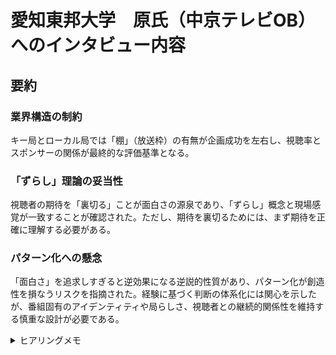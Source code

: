 # 愛知東邦大学　原氏（中京テレビOB）へのインタビュー内容

## 要約

### 業界構造の制約

キー局とローカル局では「棚」（放送枠）の有無が企画成功を左右し、視聴率とスポンサーの関係が最終的な評価基準となる。

### 「ずらし」理論の妥当性

視聴者の期待を「裏切る」ことが面白さの源泉であり、「ずらし」概念と現場感覚が一致することが確認された。ただし、期待を裏切るためには、まず期待を正確に理解する必要がある。

### パターン化への懸念

「面白さ」を追求しすぎると逆効果になる逆説的性質があり、パターン化が創造性を損なうリスクを指摘された。経験に基づく判断の体系化には関心を示したが、番組固有のアイデンティティや局らしさ、視聴者との継続的関係性を維持する慎重な設計が必要である。

<details>
<summary>ヒアリングメモ</summary>

## 1. テレビ番組企画における基本的な考え方

### 1.1 ターゲット理解の重要性

テレビ番組企画において、ターゲット設定は制作段階で明確にする必要であり、これはマーケティングの基本原則と同様である。
民放とNHKでは視聴率に対する考え方が異なり、特にローカル局は限られた時間枠（ゴールデンタイム以外の約20%の時間）での勝負となる。
与えられた条件下で視聴者を想定し、企画を構築することが求められる。

### 1.2 放送業界の構造的制約

「ありそうでない」企画の創出が理想的であるが、現実には編成部門によるコントロールが企画の方向性を大きく左右する。
優れた内容を制作しても、放送枠（「棚」）の有無が成功を決定する要因となる。
キー局は豊富な放送枠を有するが、ローカル局は限定的であるため、視聴率への要求がより厳格となる。
最終的な評価基準は、スポットCMでの訴求力という経済的指標に収束する。

## 2. 「面白さ」とは

### 2.1 感覚と論理の統合

「面白さ」は感覚的要素として捉えられがちであるが、本質的には視聴者ニーズの理解、すなわち顧客理解に基づく。
視聴者の期待を効果的に「裏切る」ためには、まず期待の内容を正確に把握する必要がある。
視聴者の関心を高める手法として「ずらし」が有効であり、これは期待との意図的な乖離を創出することに他ならない。

### 2.2 制約と創造性の関係

予算的制約（「金がない」状況）は、逆説的に創造性を促進する要因となり得る。
演出手法においてキー局の模倣から開始するケースが多いが、テロップの使用方法等、細部における工夫の余地は常に存在する。

## 3. 日本独特のコンテンツ特性

### 3.1 ワイドショーの特殊性

ワイドショーは日本独特のコンテンツ形態であり、純粋な報道番組ではない。この独特性を理解せずして、適切な企画方向性を設定することは困難である。

### 3.2 取材とリサーチの重要性

リサーチャーの存在と調査活動の質が、番組の成否を左右する。
深い信頼関係に基づく取材体制の構築と、幅広いコンテンツへの対応能力が、制作の基盤となる。

## 4. 直感と経験の関係性

### 4.1 直感の科学化可能性

直感は経験の蓄積によって磨かれる能力である。「直感を科学する」アプローチは、最短経路での問題解決を可能にする可能性を秘めている。
この直感をシステム化することができれば、知識継承の効率化が期待できる。

### 4.2 数値化の試み

具体例として、金鳥のラジオCMなどでは「面白さの数値化」が試みられている。ハプニング的要素の面白さも、一定のパターンとして認識可能である。

## 5. 「面白さ」の逆説的性質

### 5.1 追求の矛盾

面白さを意図的に追求する行為は、しばしば逆効果を生む。「笑わせよう」とする意図的努力は、視聴者の「思わず笑う」という自然な反応を阻害する傾向がある。

### 5.2 常識否定のバランス

常識の否定は必要な要素であるが、過度な逸脱は視聴者離れを招く。ブランドの将来的期待値を考慮した適切なバランスの維持が重要である。

## 6. 研究への示唆と課題

### 6.1 「ずらし」理論の妥当性

「ずらし」理論は現場感覚と合致しており、成功番組の多くが視聴者期待との良質な乖離を創出している。
ただし、パターン化の過程で創造性を損なわないよう注意が必要である。

### 6.2 ブランディングとの統合

企画力は組織のブランディングと密接に関連している。
放送局のカラーや制作チームの特色を含めたシステム化が実現できれば、より実用的な成果が期待できる。

## 7. まとめ

### 7.1 構造的理解の必要性

テレビ番組企画の知識継承システム構築においては、以下の要素を統合的に考慮する必要。

- 放送業界の構造的制約（「棚」の概念、視聴率とスポンサーの関係）
- 「面白さ」の複層的性質（感覚と論理、制約と創造性）
- 日本独特のコンテンツ文化
- 経験に基づく直感の価値

### 7.2 システムへの反映の考察

パターン化による知識継承の効率化と、創造性の維持という一見矛盾する要求を両立が課題かもしれない。

</details>
